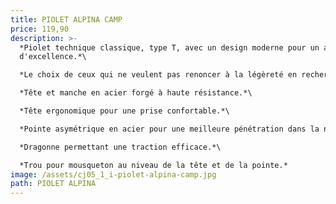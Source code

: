 ```yaml
---
title: PIOLET ALPINA CAMP
price: 119,90
description: >-
  *Piolet technique classique, type T, avec un design moderne pour un alpinisme
  d'excellence.*\

  *Le choix de ceux qui ne veulent pas renoncer à la légèreté en recherchant la solidité.*\

  *Tête et manche en acier forgé à haute résistance.*\

  *Tête ergonomique pour une prise confortable.*\

  *Pointe asymétrique en acier pour une meilleure pénétration dans la neige.*\

  *Dragonne permettant une traction efficace.*\

  *Trou pour mousqueton au niveau de la tête et de la pointe.*
image: /assets/cj05_1_i-piolet-alpina-camp.jpg
path: PIOLET ALPINA
---
```


